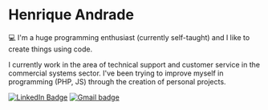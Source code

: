 # Henrique Andrade

💻 I'm a huge programming enthusiast (currently self-taught) and I like to create things using code.

I currently work in the area of ​​technical support and customer service in the commercial systems sector.
I've been trying to improve myself in programming (PHP, JS) through the creation of personal projects.

[![LinkedIn Badge](https://img.shields.io/badge/linkedin-blue?logo=linkedin&style=for-the-badge&logoColor=white)](https://www.linkedin.com/in/henrique-andrade99/)
[![Gmail badge](https://img.shields.io/badge/gmail-red?logo=gmail&style=for-the-badge&logoColor=white)](mailto:henriquenascandrade@gmail.com)
